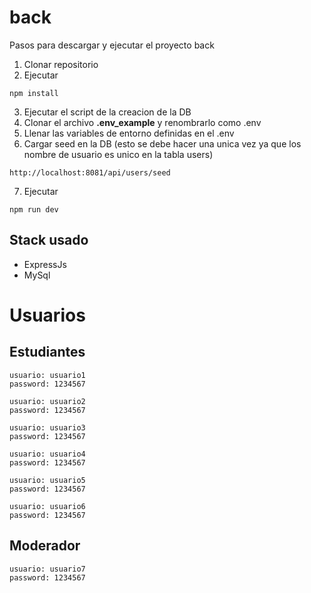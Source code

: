 # back

Pasos para descargar y ejecutar el proyecto back



1. Clonar repositorio
2. Ejecutar 
```
npm install
```
3. Ejecutar el script de la creacion de la DB 
4. Clonar el archivo __.env_example__ y renombrarlo como .env
5. Llenar las variables de entorno definidas en el .env
7. Cargar seed en la DB (esto se debe hacer una unica vez ya que los nombre de usuario es unico en la tabla users)
```
http://localhost:8081/api/users/seed
```
7. Ejecutar 
```
npm run dev
```

## Stack usado
* ExpressJs
* MySql

# Usuarios
## Estudiantes
    usuario: usuario1
    password: 1234567

    usuario: usuario2
    password: 1234567

    usuario: usuario3
    password: 1234567

    usuario: usuario4
    password: 1234567

    usuario: usuario5
    password: 1234567

    usuario: usuario6
    password: 1234567

## Moderador
    usuario: usuario7
    password: 1234567




